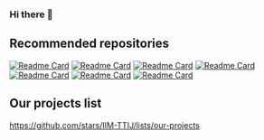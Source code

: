 ### Hi there 👋

<!--
**IIM-TTIJ/IIM-TTIJ** is a ✨ _special_ ✨ repository because its `README.md` (this file) appears on your GitHub profile.

Here are some ideas to get you started:

- 🔭 I’m currently working on ...
- 🌱 I’m currently learning ...
- 👯 I’m looking to collaborate on ...
- 🤔 I’m looking for help with ...
- 💬 Ask me about ...
- 📫 How to reach me: ...
- 😄 Pronouns: ...
- ⚡ Fun fact: ...
-->

## Recommended repositories
[![Readme Card](https://github-readme-stats.vercel.app/api/pin/?username=alterzero&repo=DBPN-Pytorch)](hhttps://github.com/alterzero/DBPN-Pytorch)
[![Readme Card](https://github-readme-stats.vercel.app/api/pin/?username=alterzero&repo=RBPN-PyTorch)](https://github.com/alterzero/RBPN-PyTorch)
[![Readme Card](https://github-readme-stats.vercel.app/api/pin/?username=alterzero&repo=STARnet)](https://github.com/alterzero/STARnet)
[![Readme Card](https://github-readme-stats.vercel.app/api/pin/?username=alterzero&repo=DBPN-caffe)](https://github.com/alterzero/DBPN-caffe)
[![Readme Card](https://github-readme-stats.vercel.app/api/pin/?username=yuki-11&repo=CSSR)](https://github.com/Yuki-11/CSSR)
[![Readme Card](https://github-readme-stats.vercel.app/api/pin/?username=masashi-nagaya&repo=Cembryo-analysys)](https://github.com/masashi-nagaya/embryo-analysys)
[![Readme Card](https://github-readme-stats.vercel.app/api/pin/?username=kakitamedia&repo=drone_dataset)](https://github.com/kakitamedia/drone_dataset)


## Our projects list
https://github.com/stars/IIM-TTIJ/lists/our-projects
